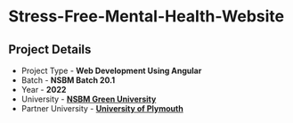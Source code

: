 # Stress-Free-Mental-Health-Website
## Project Details
- Project Type - **Web Development Using Angular**
- Batch - **NSBM Batch 20.1**
- Year - **2022**
- University - [**NSBM Green University**](https://www.nsbm.ac.lk/)
- Partner University - [**University of Plymouth**](https://www.plymouth.ac.uk/)
